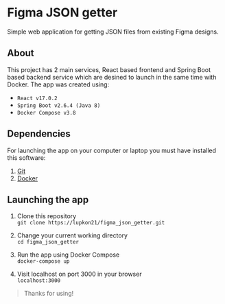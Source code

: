 # Figma JSON getter 
Simple web application for getting JSON files from existing Figma designs.  

## About

This project has 2 main services, React based frontend and Spring Boot based backend service which are desined to launch in the same time with Docker. 
The app was created using:
- `React v17.0.2`
- `Spring Boot v2.6.4 (Java 8)`
- `Docker Compose v3.8`

## Dependencies
For launching the app on your computer or laptop you must have installed this software:
1. [Git](https://git-scm.com/downloads)
2. [Docker](https://www.docker.com/products/docker-desktop/)

## Launching the app

1. Clone this repository  
`git clone https://lupkon21/figma_json_getter.git`

2. Change your current working directory  
`cd figma_json_getter`

3. Run the app using Docker Compose  
`docker-compose up`

4. Visit localhost on port 3000 in your browser  
`localhost:3000`

> Thanks for using!
